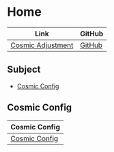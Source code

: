 

# Home

| Link | GitHub |
| ---- | ------ |
| [Cosmic Adjustment](https://samwhelp.github.io/cosmic-adjustment/) | [GitHub](https://github.com/samwhelp/cosmic-adjustment) |




## Subject

* [Cosmic Config](#cosmic-config)




## Cosmic Config

| Cosmic Config |
| ------------------- |
| [Cosmic Config](https://github.com/samwhelp/cosmic-adjustment/tree/main/prototype/main/cosmic-config/Main) |
